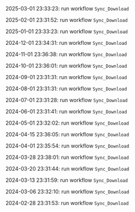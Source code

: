 2025-03-01 23:33:23: run workflow `Sync_Download` 

2025-02-01 23:31:52: run workflow `Sync_Download` 

2025-01-01 23:33:23: run workflow `Sync_Download` 

2024-12-01 23:34:31: run workflow `Sync_Download` 

2024-11-01 23:36:38: run workflow `Sync_Download` 

2024-10-01 23:36:01: run workflow `Sync_Download` 

2024-09-01 23:31:31: run workflow `Sync_Download` 

2024-08-01 23:31:31: run workflow `Sync_Download` 

2024-07-01 23:31:28: run workflow `Sync_Download` 

2024-06-01 23:31:41: run workflow `Sync_Download` 

2024-05-01 23:32:02: run workflow `Sync_Download` 

2024-04-15 23:36:05: run workflow `Sync_Download` 

2024-04-01 23:35:54: run workflow `Sync_Download` 

2024-03-28 23:38:01: run workflow `Sync_Download` 

2024-03-20 23:31:44: run workflow `Sync_Download` 

2024-03-13 23:31:59: run workflow `Sync_Download` 

2024-03-06 23:32:10: run workflow `Sync_Download` 

2024-02-28 23:31:53: run workflow `Sync_Download` 



